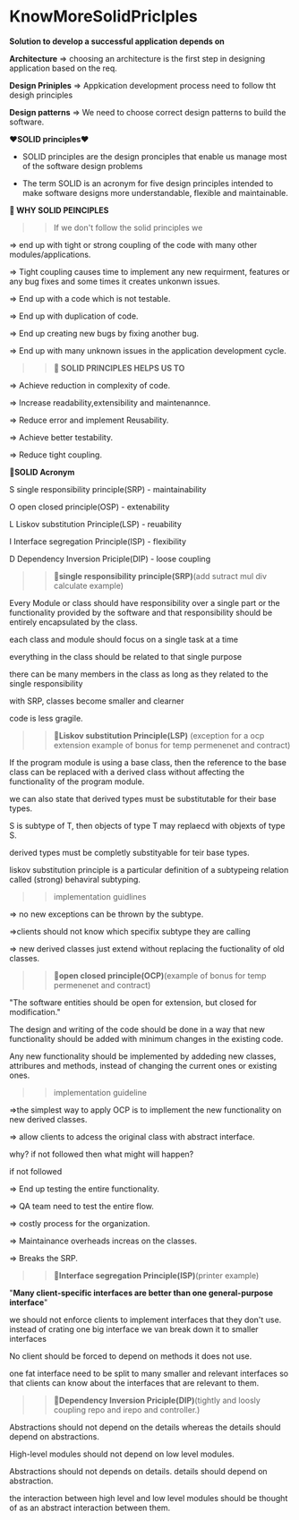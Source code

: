 # KnowMoreSolidPriclples


**Solution to develop a successful application depends on**

**Architecture** => choosing an architecture is the first step in designing application based on the req.

**Design Priniples** => Appkication development process need to follow tht desigh principles

**Design patterns** => We need to choose correct design patterns to build the software.


❤️**SOLID principles**❤️

* SOLID principles are the design pronciples that enable us manage most of the software design problems

* The term SOLID is an acronym for five design principles intended to make software designs more understandable, flexible and maintainable.


**🌟 WHY SOLID PEINCIPLES**

>>If we don't follow the solid principles we 

=> end up with tight or strong coupling of the code with many other modules/applications.

=> Tight coupling causes time to implement any new requirment, features or any bug fixes and some times it creates unkonwn issues.

=> End up with a code which is not testable.

=> End up with duplication of code.

=> End up creating new bugs by fixing another bug.

=> End up with many unknown issues in the application development cycle.



>>**🌟 SOLID PRINCIPLES HELPS US TO**

=> Achieve reduction in complexity of code.

=> Increase readability,extensibility and maintenannce.

=> Reduce error and implement Reusability.

=> Achieve better testability.

=> Reduce tight coupling.

**🌟SOLID Acronym**

S single responsibility principle(SRP) - maintainability

O open closed principle(OSP) - extenability

L Liskov substitution Principle(LSP) - reuability

I Interface segregation Principle(ISP) - flexibility

D Dependency Inversion Priciple(DIP) - loose coupling


>>**🌟single responsibility principle(SRP)**(add sutract mul div calculate example)

Every Module or class should have responsibility over a single part or the functionality provided by the software and that responsibility should be entirely encapsulated by the class.

each class and module should focus on a single task at a time

 everything in the class should be related to that single purpose 

 there can be many members in the class as long as they related to the single responsibility

 with SRP, classes become smaller and clearner

 code is less gragile. 


>>**🌟Liskov substitution Principle(LSP)** (exception for a ocp extension example of bonus for temp permenenet and contract)


 If the program module is using a base class, then the reference to the base class can be replaced with a derived class without affecting the functionality of the program module.

 we can also state that derived types must be substitutable for their base types.

 S is subtype of T, then objects of type T may replaecd with objexts of type S.

 derived types must be completly substityable for teir base types.

 liskov substitution principle is a particular definition of a subtypeing relation called (strong) behaviral subtyping.

>>implementation guidlines

=> no new exceptions can be thrown by the subtype.

=>clients should not know which specifix subtype they are calling

=> new derived classes just extend without replacing the fuctionality of old classes.



>>**🌟open closed principle(OCP)**(example of bonus for temp permenenet and contract)

 "The software entities should be open for extension, but closed for modification."
  
 The design and writing of the code should be done in a way that new functionality should be added with minimum changes in the existing code.

 Any new functionality should be implemented by addeding new classes, attribures and methods, instead of changing the current ones or existing ones. 

>>implementation guideline

=>the simplest way to apply OCP is to impllement the new functionality on new derived classes.

=> allow clients to adcess the original class with abstract interface.



why? if not followed then what might will happen?

if not followed

=> End up testing the entire functionality.

=> QA team need to test the entire flow.

=> costly process for the organization.

=> Maintainance overheads increas on the classes.

=> Breaks the SRP.



>>**🌟Interface segregation Principle(ISP)**(printer example)


"**Many client-specific interfaces are better than one general-purpose interface**"

 we should not enforce clients to implement interfaces that they don't use. instead of crating one big interface we van break down it to smaller interfaces

 No client should be forced to depend on methods it does not use.

 one fat interface need to be split to many smaller and relevant interfaces so that clients can know about the interfaces that are relevant to them.







>>**🌟Dependency Inversion Priciple(DIP)**(tightly and loosly coupling repo and irepo and controller.)



 Abstractions should not depend on the details whereas the details should depend on abstractions.

 High-level modules should not depend on low level modules.

 Abstractions should not depends on details. details should depend on abstraction.

 the interaction between high level and low level modules should be thought of as an abstract interaction between them.



